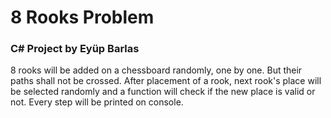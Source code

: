 # 8 Rooks Problem

### C# Project by Eyüp Barlas 

8 rooks will be added on a chessboard randomly, one by one. But their paths shall not be crossed. After placement of a rook, next rook's place will be selected randomly and
a function will check if the new place is valid or not. Every step will be printed on console.
